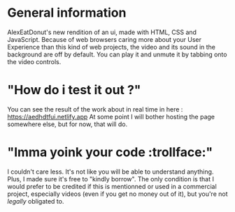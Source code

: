 # General information

AlexEatDonut's new rendition of an ui, made with HTML, CSS and JavaScript.
Because of web browsers caring more about your User Experience than this kind of web projects, the video and its sound in the background are off by default. You can play it and unmute it by tabbing onto the video controls.

# "How do i test it out ?"

You can see the result of the work about in real time in here : https://aedhdtfui.netlify.app
At some point I will bother hosting the page somewhere else, but for now, that will do.

# "Imma yoink your code :trollface:"

I couldn't care less. It's not like you will be able to understand anything. Plus, I made sure it's free to "kindly borrow".
The only condition is that I would prefer to be credited if this is mentionned or used in a commercial project, especially videos (even if you get no money out of it), but you're not _legally_ obligated to.
